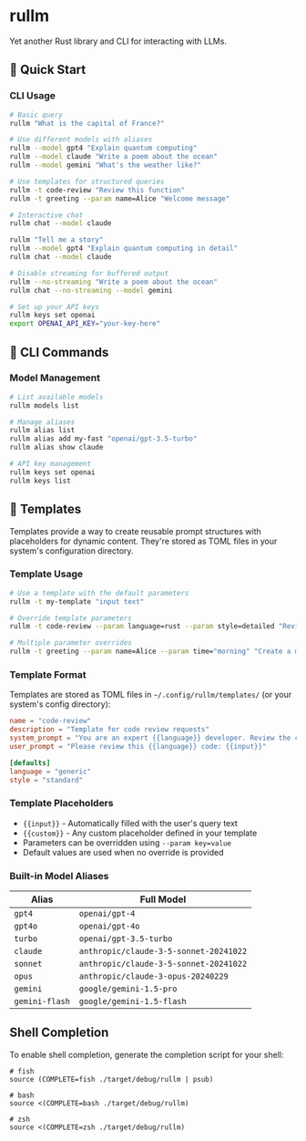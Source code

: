 # rullm

Yet another Rust library and CLI for interacting with LLMs.

## 🚀 Quick Start

### CLI Usage

```bash
# Basic query
rullm "What is the capital of France?"

# Use different models with aliases
rullm --model gpt4 "Explain quantum computing"
rullm --model claude "Write a poem about the ocean"
rullm --model gemini "What's the weather like?"

# Use templates for structured queries
rullm -t code-review "Review this function"
rullm -t greeting --param name=Alice "Welcome message"

# Interactive chat
rullm chat --model claude

rullm "Tell me a story"
rullm --model gpt4 "Explain quantum computing in detail"
rullm chat --model claude

# Disable streaming for buffered output
rullm --no-streaming "Write a poem about the ocean"
rullm chat --no-streaming --model gemini

# Set up your API keys
rullm keys set openai
export OPENAI_API_KEY="your-key-here"
```
## 🔧 CLI Commands

### Model Management

```bash
# List available models
rullm models list

# Manage aliases
rullm alias list
rullm alias add my-fast "openai/gpt-3.5-turbo"
rullm alias show claude

# API key management
rullm keys set openai
rullm keys list
```

## 📝 Templates

Templates provide a way to create reusable prompt structures with placeholders for dynamic content. They're stored as TOML files in your system's configuration directory.

### Template Usage

```bash
# Use a template with the default parameters
rullm -t my-template "input text"

# Override template parameters
rullm -t code-review --param language=rust --param style=detailed "Review this code"

# Multiple parameter overrides
rullm -t greeting --param name=Alice --param time="morning" "Create a message"
```

### Template Format

Templates are stored as TOML files in `~/.config/rullm/templates/` (or your system's config directory):

```toml
name = "code-review"
description = "Template for code review requests"
system_prompt = "You are an expert {{language}} developer. Review the code with {{style}} analysis."
user_prompt = "Please review this {{language}} code: {{input}}"

[defaults]
language = "generic"
style = "standard"
```

### Template Placeholders

- `{{input}}` - Automatically filled with the user's query text
- `{{custom}}` - Any custom placeholder defined in your template
- Parameters can be overridden using `--param key=value`
- Default values are used when no override is provided

### Built-in Model Aliases

| Alias | Full Model |
|-------|------------|
| `gpt4` | `openai/gpt-4` |
| `gpt4o` | `openai/gpt-4o` |
| `turbo` | `openai/gpt-3.5-turbo` |
| `claude` | `anthropic/claude-3-5-sonnet-20241022` |
| `sonnet` | `anthropic/claude-3-5-sonnet-20241022` |
| `opus` | `anthropic/claude-3-opus-20240229` |
| `gemini` | `google/gemini-1.5-pro` |
| `gemini-flash` | `google/gemini-1.5-flash` |

## Shell Completion

To enable shell completion, generate the completion script for your shell:

```shell
# fish
source (COMPLETE=fish ./target/debug/rullm | psub)

# bash
source <(COMPLETE=bash ./target/debug/rullm)

# zsh
source <(COMPLETE=zsh ./target/debug/rullm)
```